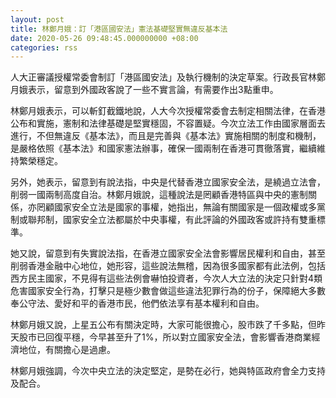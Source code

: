 ```yaml
---
layout: post
title: 林鄭月娥：訂「港區國安法」憲法基礎堅實無違反基本法
date: 2020-05-26 09:48:45.000000000 +08:00
categories: rss
---
```


人大正審議授權常委會制訂「港區國安法」及執行機制的決定草案。行政長官林鄭月娥表示，留意到外國政客說了一些不實言論，有需要作出3點重申。

林鄭月娥表示，可以斬釘截鐵地說，人大今次授權常委會去制定相關法律，在香港公布和實施，憲制和法律基礎是堅實穩固，不容置疑。今次立法工作由國家層面去進行，不但無違反《基本法》，而且是完善與《基本法》實施相關的制度和機制，是嚴格依照《基本法》和國家憲法辦事，確保一國兩制在香港可貫徹落實，繼續維持繁榮穩定。

另外，她表示，留意到有說法指，中央是代替香港立國家安全法，是繞過立法會，削弱一國兩制高度自治。林鄭月娥說，這種說法是罔顧香港特區與中央的憲制關係，亦罔顧國家安全立法是國家的事權，她指出，無論有關國家是一個政權或多黨制或聯邦制，國家安全立法都屬於中央事權，有此評論的外國政客或許持有雙重標準。

她又說，留意到有失實說法指，在香港立國家安全法會影響居民權利和自由，甚至削弱香港金融中心地位，她形容，這些說法無稽，因為很多國家都有此法例，包括西方民主國家，不見得有這些法例會嚇怕投資者，今次人大立法的決定只針對4類危害國家安全行為，打擊只是極少數會做這些違法犯罪行為的份子，保障絕大多數奉公守法、愛好和平的香港市民，他們依法享有基本權利和自由。

林鄭月娥又說，上星五公布有關決定時，大家可能很擔心，股市跌了千多點，但昨天股市已回復平穩，今早甚至升了1%，所以對立國家安全法，會影響香港商業經濟地位，有關擔心是過慮。

林鄭月娥強調，今次中央立法的決定堅定，是勢在必行，她與特區政府會全力支持及配合。
